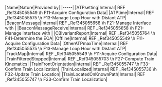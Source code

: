 ﻿

|Name|Nature|Provided by|
|-----|
|ATPsetting|Internal| REF _Ref345055549 \h F11-Acquire Configuration Data|
|ATPtime|Internal| REF _Ref345055575 \h F13-Manage Loop Hour with Distant ATP|
|BeaconMessage|Internal| REF _Ref345055658 \h F21-Manage Interface with |
|BeaconMessageReceive|Internal| REF _Ref345055658 \h F21-Manage Interface with |
|CBIvariantReport|Internal| REF _Ref345055764 \h F41-Determine the EOA|
|Offline|Internal| REF _Ref345055549 \h F11-Acquire Configuration Data|
|OtherATPmaxTime|Internal| REF _Ref345055575 \h F13-Manage Loop Hour with Distant ATP|
|TrackMap|Internal| REF _Ref345055549 \h F11-Acquire Configuration Data|
|TrainFilteredStopped|Internal| REF _Ref345055703 \h F27-Compute Train Kinematics|
|TrainFrontOrientation|Internal| REF _Ref345055747 \h F33-Confirm Train Localization|
|TrainLocalized|Internal| REF _Ref345055736 \h F32-Update Train Location|
|TrainLocatedOnKnownPath|Internal| REF _Ref345055747 \h F33-Confirm Train Localization|

